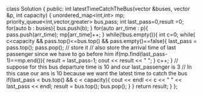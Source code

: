class Solution
{
public:
int latestTimeCatchTheBus(vector<int> &buses, vector<int> &p, int capacity)
{
unordered_map<int,int> mp;
priority_queue<int,vector<int>,greater<int>> bus,pass;
int last_pass=0,result =0;
for(auto b : buses){
bus.push(b);
}
for(auto arr_time : p){
pass.push(arr_time);
mp[arr_time]++;
}
while(!bus.empty()){
int c=0;
while( c<capacity && pass.top()<=bus.top() && pass.empty()==false){
last_pass = pass.top();
pass.pop(); // store it
// also store the arrival time of last passenger since we have to go before him
if(mp.find(last_pass-1)==mp.end()){
result = last_pass-1;
cout << result << " ";
}
c++;
}
// suppose for this bus departure time is 10 and our last_passenger is 3
// In this case our ans is 10 because we want the latest time to catch the bus
if(last_pass < bus.top() && c < capacity){
cout << endl << c << " " << last_pass << endl;
result = bus.top();
bus.pop();
}
}
return result;
}
};